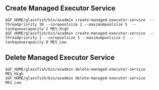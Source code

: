 Create Managed Executor Service
---
```
$GF_HOME/glassfish/bin/asadmin create-managed-executor-service  --threadpriority 10 --corepoolsize 2 --maximumpoolsize 5  --taskqueuecapacity 2 MES_High
$GF_HOME/glassfish/bin/asadmin create-managed-executor-service  --threadpriority 1 --corepoolsize 1 --maximumpoolsize 1  --taskqueuecapacity 0 MES_Low
```

Delete Managed Executor Service
---
```
$GF_HOME/glassfish/bin/asadmin delete-managed-executor-service  MES_High
$GF_HOME/glassfish/bin/asadmin delete-managed-executor-service  MES_Low
```
